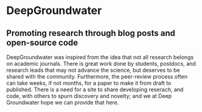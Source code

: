 # DeepGroundwater

## Promoting research through blog posts and open-source code 

DeepGroundwater was inspired from the idea that not all research belongs on academic journals. There is great work done by students, postdocs, and research leads that may not advance the science, but deserves to be shared with the community. Furthermore, the peer-review process often can take weeks, if not months, for a paper to make it from draft to published. There is a need for a site to share developing reserach, and code, with others to spurn discovery and novelty; and we at Deep Groundwater hope we can provide that here. 
